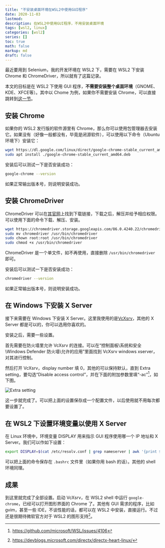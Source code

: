```yaml
---
title: "不安装桌面环境在WSL2中使用GUI程序"
date: 2020-11-03
lastmod:
description: 在WSL2中使用GUI程序，不用安装桌面环境
tags: [wsl2, linux]
categories: [wsl2]
series: []
toc: true
math: false
markup: md
draft: false
---
```


最近要用到 Selenium，我的开发环境在 WSL2 下，需要在 WSL2 下安装 Chrome 和 ChromeDriver，所以就有了这篇记录。

本文的目标是在 WSL2 下使用 GUI 程序，**不需要安装整个桌面环境**（GNOME、KDE、XFCE等）。其中以 Chome 为例，如果你不需要安装 Chrome，可以直接跳转到[这一节](#在-Windows-下安装-X-Server)。

## 安装 Chrome

如果你的 WSL2 发行版的软件源里有 Chrome，那么你可以使用包管理器去安装它。如果没有（好像一般都没有，毕竟是闭源软件），可以使用以下命令（Ubuntu环境下）安装它：

```bash
wget https://dl.google.com/linux/direct/google-chrome-stable_current_amd64.deb
sudo apt install ./google-chrome-stable_current_amd64.deb
```

安装后可以测试一下是否安装成功：

```bash
google-chrome --version
```
如果正常输出版本号，则说明安装成功。

## 安装 ChromeDriver

ChromeDriver 可以在[其官网](https://chromedriver.chromium.org/)上找到下载链接，下载之后，解压并给予相应权限。可以使用下面的命令下载、解压、安装。

```bash
wget https://chromedriver.storage.googleapis.com/86.0.4240.22/chromedriver_linux64.zip
sudo mv chromedriver /usr/bin/chromedriver
sudo chown root:root /usr/bin/chromedriver
sudo chmod +x /usr/bin/chromedriver
```

ChromeDriver 是一个单文件，如不再使用，直接删除 `/usr/bin/chromedriver` 即可。

安装后可以测试一下是否安装成功：

```bash
chromedriver --version
```
如果正常输出版本号，则说明安装成功。

## 在 Windows 下安装 X Server

接下来需要在 Windows 下安装 X Server。这里我使用的是[VcXsrv](https://sourceforge.net/projects/vcxsrv/)，其他的 X Server 都是可以的，你可以选用你喜欢的。

安装之后，需要一些设置。

首先需要在防火墙里允许 VcXsrv 的连接。可以在“控制面板\系统和安全\Windows Defender 防火墙\允许的应用”里面找到 VcXsrv windows xserver，对其进行控制。

然后打开 VcXsrv，display number 填 0，其他的可以保持默认，直到 Extra setting，要勾选“Disable access control”，并在下面的附加参数里填“-ac”[^1]，如下图。

![Extra setting](https://res.cloudinary.com/dny1wymwm/image/upload/v1604393119/extra_setting_hadn5x.png)

这一步就完成了。可以把上面的设置保存成一个配置文件，以后使用就不用每次都要设置了。

## 在 WSL2 下设置环境变量以使用 X Server

在 Linux 环境中，环境变量 DISPLAY 用来指示 GUI 程序使用哪一个 IP 地址和 X Server。我们可以作如下设置：

```bash
export DISPLAY=$(cat /etc/resolv.conf | grep nameserver | awk '{print $2; exit;}'):0.0
```

可以把上面的命令保存在 `.bashrc` 文件里（如果你用 bash 的话）。其他的 shell 环境同理。

## 成果

到这里就完成了全部设置。启动 VcXsrv，在 WSL2 shell 中运行 `google-chrome`，已经可以打开图形界面的 Chrome 了。其他有 GUI 需求的程序，比如 gvim，甚至一些 IDE，不谈性能的话，都可以在 WSL2 中安装，直接运行。不过还是很期待微软官方对于 WSL2 的图形支持[^2]。


[^1]: https://github.com/microsoft/WSL/issues/4106
[^2]: https://devblogs.microsoft.com/directx/directx-heart-linux/
